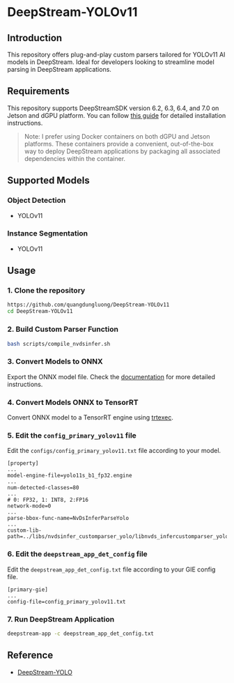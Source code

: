 # DeepStream-YOLOv11

## Introduction
This repository offers plug-and-play custom parsers tailored for YOLOv11 AI models in DeepStream. Ideal for developers looking to streamline model parsing in DeepStream applications.

## Requirements
This repository supports DeepStreamSDK version 6.2, 6.3, 6.4, and 7.0 on Jetson and dGPU platform. You can follow [this guide](https://docs.nvidia.com/metropolis/deepstream/dev-guide/text/DS_Installation.html) for detailed installation instructions.
>Note: I prefer using Docker containers on both dGPU and Jetson platforms. These containers provide a convenient, out-of-the-box way to deploy DeepStream applications by packaging all associated dependencies within the container.

## Supported Models

### Object Detection

- YOLOv11

### Instance Segmentation

- YOLOv11

## Usage

### 1. Clone the repository
```bash
https://github.com/quangdungluong/DeepStream-YOLOv11
cd DeepStream-YOLOv11
```

### 2. Build Custom Parser Function
```bash
bash scripts/compile_nvdsinfer.sh
```

### 3. Convert Models to ONNX
Export the ONNX model file. Check the [documentation](./docs/) for more detailed instructions.

### 4. Convert Models ONNX to TensorRT
Convert ONNX model to a TensorRT engine using [trtexec](https://docs.nvidia.com/deeplearning/tensorrt/developer-guide/index.html#trtexec).

### 5. Edit the `config_primary_yolov11` file
Edit the `configs/config_primary_yolov11.txt` file according to your model.
```
[property]
...
model-engine-file=yolo11s_b1_fp32.engine
...
num-detected-classes=80
...
# 0: FP32, 1: INT8, 2:FP16
network-mode=0
...
parse-bbox-func-name=NvDsInferParseYolo
...
custom-lib-path=../libs/nvdsinfer_customparser_yolo/libnvds_infercustomparser_yolo.so
```

### 6. Edit the `deepstream_app_det_config` file
Edit the `deepstream_app_det_config.txt` file according to your GIE config file.
```
[primary-gie]
...
config-file=config_primary_yolov11.txt
```

### 7. Run DeepStream Application
```bash
deepstream-app -c deepstream_app_det_config.txt
```

## Reference

- [DeepStream-YOLO](https://github.com/marcoslucianops/DeepStream-Yolo)
